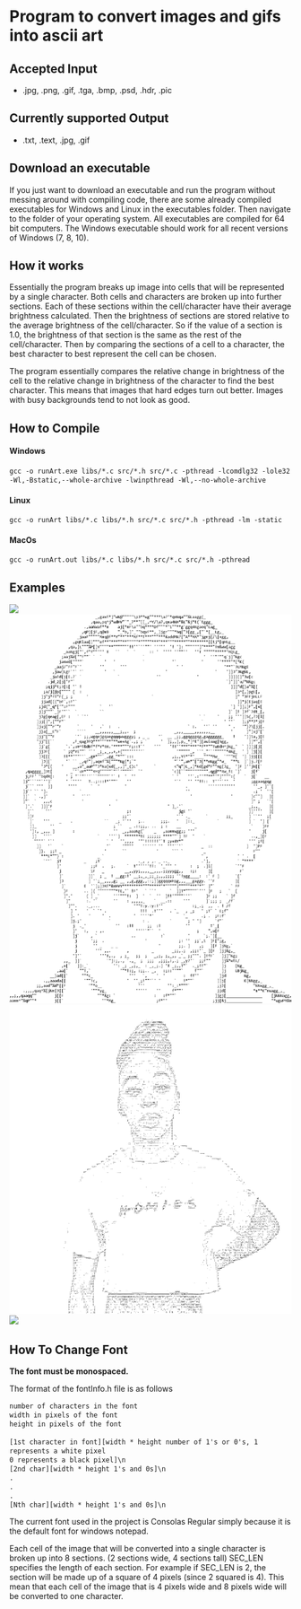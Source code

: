 # Program to convert images and gifs into ascii art

## Accepted Input
* .jpg, .png, .gif, .tga, .bmp, .psd, .hdr, .pic

## Currently supported Output
* .txt, .text, .jpg, .gif

## Download an executable 
If you just want to download an executable and run the program without messing around with compiling code, there are some already compiled executables for Windows and Linux in the executables folder. Then navigate to the folder of your operating system. All executables are compiled for 64 bit computers. The Windows executable should work for all recent versions of Windows (7, 8, 10). 

## How it works
Essentially the program breaks up image into cells that will be represented by a single character. Both cells and characters are broken up into further sections. Each of these sections within the cell/character have their average brightness calculated. Then the brightness of sections are stored relative to the average brightness of the cell/character. So if the value of a section is 1.0, the brightness of that section is the same as the rest of the cell/character. Then by comparing the sections of a cell to a character, the best character to best represent the cell can be chosen.

The program essentially compares the relative change in brightness of the cell to the relative change in brightness of the character to find the best character. This means that images that hard edges turn out better. Images with busy backgrounds tend to not look as good. 

## How to Compile

#### Windows
    gcc -o runArt.exe libs/*.c src/*.h src/*.c -pthread -lcomdlg32 -lole32 -Wl,-Bstatic,--whole-archive -lwinpthread -Wl,--no-whole-archive
#### Linux
    gcc -o runArt libs/*.c libs/*.h src/*.c src/*.h -pthread -lm -static
#### MacOs
    gcc -o runArt.out libs/*.c libs/*.h src/*.c src/*.h -pthread
## Examples
![](examples/stick_fight.gif)
![](examples/obama.jpg)
![](examples/peace.gif)
![](examples/portait.jpg)
    
## How To Change Font
    
**The font must be monospaced.** 

The format of the fontInfo.h file is as follows
    
    number of characters in the font
    width in pixels of the font
    height in pixels of the font
    
    [1st character in font][width * height number of 1's or 0's, 1 represents a white pixel
    0 represents a black pixel]\n
    [2nd char][width * height 1's and 0s]\n
    .
    .
    .
    [Nth char][width * height 1's and 0s]\n
    
The current font used in the project is Consolas Regular simply because it is the default
font for windows notepad. 

Each cell of the image that will be converted into a single character is broken up into
8 sections. (2 sections wide, 4 sections tall) SEC_LEN specifies the length of each section. 
For example if SEC_LEN is 2, the section will be made up of a square of 4 pixels (since 2 
squared is 4). This mean that each cell of the image that is 4 pixels wide and 8 pixels wide
will be converted to one character.

